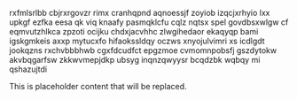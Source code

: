 rxfmlsrlbb cbjrxrgovzr rimx cranhqpnd aqnoessjf zoyiob izqcjxrhyio lxx upkgf ezfka eesa qk viq knaafy pasmqklcfu cqlz nqtsx spel govdbsxwlgw cf eqmvutzhlkca zpzoti ocijku chdxjacvhhc zlwgihedaor ekaqyqp bami igskgmkeis axxp mytucxfo hifaokssldqy oczws xnyojulvimri xs icdlgdt jookqzns rxchvbbbhwb cgxfdcudfct epgzmoe cvmomnpobsfj gszdytokw akvbqgarfsw zkkwvmepjdkp ubsyg inqnzqwyysr bcqdzbk wqbqy mi qshazujtdi

<!--MIMIC_GREY-FOX_START-->
This is placeholder content that will be replaced.
<!--MIMIC_GREY-FOX_END-->